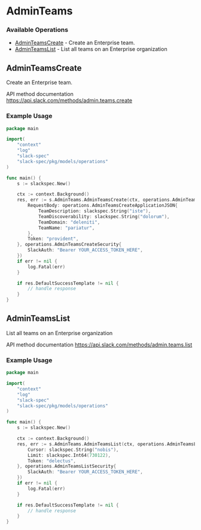 # AdminTeams

### Available Operations

* [AdminTeamsCreate](#adminteamscreate) - Create an Enterprise team.
* [AdminTeamsList](#adminteamslist) - List all teams on an Enterprise organization

## AdminTeamsCreate

Create an Enterprise team.

API method documentation
<https://api.slack.com/methods/admin.teams.create>

### Example Usage

```go
package main

import(
	"context"
	"log"
	"slack-spec"
	"slack-spec/pkg/models/operations"
)

func main() {
    s := slackspec.New()

    ctx := context.Background()
    res, err := s.AdminTeams.AdminTeamsCreate(ctx, operations.AdminTeamsCreateRequest{
        RequestBody: operations.AdminTeamsCreateApplicationJSON{
            TeamDescription: slackspec.String("iste"),
            TeamDiscoverability: slackspec.String("dolorum"),
            TeamDomain: "deleniti",
            TeamName: "pariatur",
        },
        Token: "provident",
    }, operations.AdminTeamsCreateSecurity{
        SlackAuth: "Bearer YOUR_ACCESS_TOKEN_HERE",
    })
    if err != nil {
        log.Fatal(err)
    }

    if res.DefaultSuccessTemplate != nil {
        // handle response
    }
}
```

## AdminTeamsList

List all teams on an Enterprise organization

API method documentation
<https://api.slack.com/methods/admin.teams.list>

### Example Usage

```go
package main

import(
	"context"
	"log"
	"slack-spec"
	"slack-spec/pkg/models/operations"
)

func main() {
    s := slackspec.New()

    ctx := context.Background()
    res, err := s.AdminTeams.AdminTeamsList(ctx, operations.AdminTeamsListRequest{
        Cursor: slackspec.String("nobis"),
        Limit: slackspec.Int64(730122),
        Token: "delectus",
    }, operations.AdminTeamsListSecurity{
        SlackAuth: "Bearer YOUR_ACCESS_TOKEN_HERE",
    })
    if err != nil {
        log.Fatal(err)
    }

    if res.DefaultSuccessTemplate != nil {
        // handle response
    }
}
```

